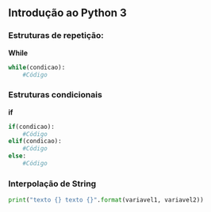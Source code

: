 ## Introdução ao Python 3

### Estruturas de repetição:

**While**

```python
while(condicao):
    #Código
```
### Estruturas condicionais

**if**

```python
if(condicao):
    #Código
elif(condicao):
    #Código
else:
    #Código
```

### Interpolação de String

```python
print("texto {} texto {}".format(variavel1, variavel2))
```
